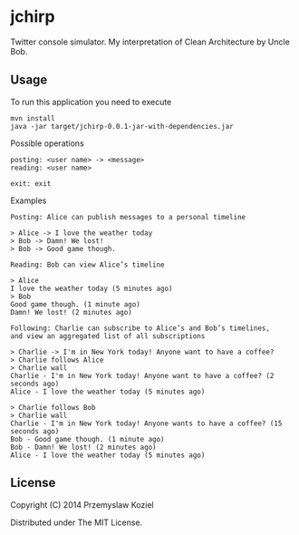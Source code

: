 jchirp
======

Twitter console simulator. My interpretation of Clean Architecture by Uncle Bob.

## Usage

To run this application you need to execute

    mvn install
    java -jar target/jchirp-0.0.1-jar-with-dependencies.jar


Possible operations

    posting: <user name> -> <message>
    reading: <user name>

    exit: exit

Examples

    Posting: Alice can publish messages to a personal timeline

    > Alice -> I love the weather today
    > Bob -> Damn! We lost!
    > Bob -> Good game though.

    Reading: Bob can view Alice’s timeline

    > Alice
    I love the weather today (5 minutes ago)
    > Bob
    Good game though. (1 minute ago)
    Damn! We lost! (2 minutes ago)

    Following: Charlie can subscribe to Alice’s and Bob’s timelines,
    and view an aggregated list of all subscriptions

    > Charlie -> I'm in New York today! Anyone want to have a coffee?
    > Charlie follows Alice
    > Charlie wall
    Charlie - I'm in New York today! Anyone want to have a coffee? (2 seconds ago)
    Alice - I love the weather today (5 minutes ago)

    > Charlie follows Bob
    > Charlie wall
    Charlie - I'm in New York today! Anyone wants to have a coffee? (15 seconds ago)
    Bob - Good game though. (1 minute ago)
    Bob - Damn! We lost! (2 minutes ago)
    Alice - I love the weather today (5 minutes ago)

## License

Copyright (C) 2014 Przemyslaw Koziel

Distributed under The MIT License.